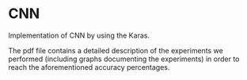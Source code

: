 # CNN

Implementation of CNN by using the Karas.

The pdf file contains a detailed description of the experiments we performed (including graphs documenting the experiments) in order to reach the aforementioned accuracy percentages.
